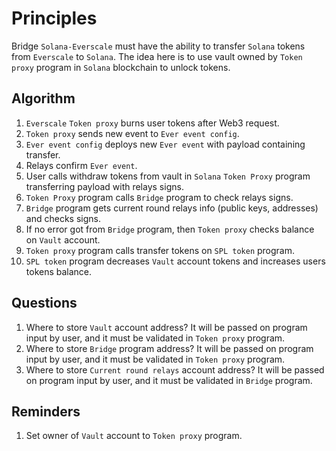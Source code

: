 # Principles

Bridge `Solana-Everscale` must have the ability to transfer `Solana` tokens from `Everscale` to `Solana`. The idea here is
to use vault owned by `Token proxy` program in `Solana` blockchain to unlock tokens.

## Algorithm

1. `Everscale` `Token proxy` burns user tokens after Web3 request.
2. `Token proxy` sends new event to `Ever event config`.
3. `Ever event config` deploys new `Ever event` with payload containing transfer.
4. Relays confirm `Ever event`.
5. User calls withdraw tokens from vault in `Solana` `Token Proxy` program transferring payload with relays signs.
6. `Token Proxy` program calls `Bridge` program to check relays signs.
7. `Bridge` program gets current round relays info (public keys, addresses) and checks signs.
8. If no error got from `Bridge` program, then `Token proxy` checks balance on `Vault` account.
9. `Token proxy` program calls transfer tokens on `SPL token` program.
10. `SPL token` program decreases `Vault` account tokens and increases users tokens balance.

## Questions

1. Where to store `Vault` account address?
It will be passed on program input by user, and it must be validated in `Token proxy` program.
2. Where to store `Bridge` program address?
It will be passed on program input by user, and it must be validated in `Token proxy` program.
3. Where to store `Current round relays` account address?
It will be passed on program input by user, and it must be validated in `Bridge` program.

## Reminders

1. Set owner of `Vault` account to `Token proxy` program.


